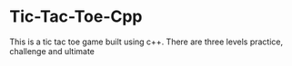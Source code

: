 # Tic-Tac-Toe-Cpp
 This is a tic tac toe game built using c++. There are three levels practice, challenge and ultimate
